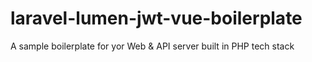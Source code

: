 # laravel-lumen-jwt-vue-boilerplate
A sample boilerplate for yor Web &amp; API server built in PHP tech stack
